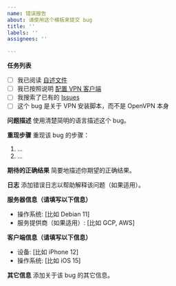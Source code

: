 ```yaml
---
name: 错误报告
about: 请使用这个模板来提交 bug
title: ''
labels: ''
assignees: ''

---
```


**任务列表**

- [ ] 我已阅读 [自述文件](https://github.com/hwdsl2/openvpn-install/blob/master/README-zh.md)
- [ ] 我已按照说明 [配置 VPN 客户端](https://github.com/hwdsl2/openvpn-install/blob/master/docs/clients-zh.md)
- [ ] 我搜索了已有的 [Issues](https://github.com/hwdsl2/openvpn-install/issues?q=is%3Aissue)
- [ ] 这个 bug 是关于 VPN 安装脚本，而不是 OpenVPN 本身

**问题描述**
使用清楚简明的语言描述这个 bug。

**重现步骤**
重现该 bug 的步骤：

1. ...
2. ...

**期待的正确结果**
简要地描述你期望的正确结果。

**日志**
添加错误日志以帮助解释该问题（如果适用）。

**服务器信息（请填写以下信息）**
- 操作系统: [比如 Debian 11]
- 服务提供商（如果适用）: [比如 GCP, AWS]

**客户端信息（请填写以下信息）**
- 设备: [比如 iPhone 12]
- 操作系统: [比如 iOS 15]

**其它信息**
添加关于该 bug 的其它信息。
